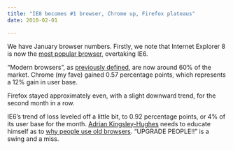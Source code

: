 ```yaml
---
title: "IE8 becomes #1 browser, Chrome up, Firefox plateaus"
date: 2010-02-01

---
```


We have January browser numbers. Firstly, we note that Internet Explorer 8 is now the [most popular browser](http://marketshare.hitslink.com/browser-market-share.aspx?qprid=3&amp;qptimeframe=M&amp;qpsp=121&amp;qpnp=13), overtaking IE6.

“Modern browsers”, as [previously defined](/blog/post/Modern-browsers-nearly-doubled-in-2009-IE6-lost-38-of-its-users.aspx), are now around 60% of the market. Chrome (my fave) gained 0.57 percentage points, which represents a 12% gain in user base.

Firefox stayed approximately even, with a slight downward trend, for the second month in a row.

IE6’s trend of loss leveled off a little bit, to 0.92 percentage points, or 4% of its user base for the month. [Adrian Kingsley-Hughes](http://blogs.zdnet.com/hardware/?p=7102&amp;tag=nl.e539) needs to educate himself as to [why people use old browsers](http://blog.digg.com/?p=878). “UPGRADE PEOPLE!!” is a swing and a miss.
